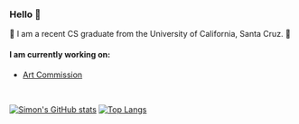 ### Hello :wave: ###

:hugs: I am a recent CS graduate from the University of California, Santa Cruz. :hugs:

#### I am currently working on: ####

* [Art Commission](https://github.com/SimonZhao7/Art-Commission)

<br/>

[![Simon's GitHub stats](https://github-readme-stats.vercel.app/api?username=SimonZhao7&theme=algolia)](https://github.com/anuraghazra/github-readme-stats) 
[![Top Langs](https://github-readme-stats.vercel.app/api/top-langs/?username=SimonZhao7&theme=algolia&layout=compact&hide=shaderlab,c%23)](https://github.com/anuraghazra/github-readme-stats)
